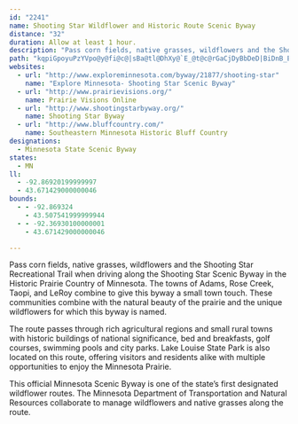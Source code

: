 ```yaml
---
id: "2241"
name: Shooting Star Wildflower and Historic Route Scenic Byway
distance: "32"
duration: Allow at least 1 hour.
description: "Pass corn fields, native grasses, wildflowers and the Shooting Star Recreational Trail when driving along the Shooting Star Scenic Byway in the Historic Bluff Country of Minnesota."
path: "kqpiGpoyuPzYVpo@y@fi@c@|sBa@tl@DhXy@`E_@t@c@rGaCjDyBbDeD|BiDnB_ElDeJhb@orA^iBtPwh@bCwKr@mFd@{KBsi@TyFnAaH~@mCbB_DvCgDdPoKzHmGlB}BrDcFdDkGbAaChHkT|}CoxJfDcLjBmHp@sDnBuMnNyxBx@yNJkGDiO?mh@H{JT}Bh@iC|EiOxBgGl@qCT_C|@eLlJuzAvRuxCJmIGiy@@{MIiIy@mIEyEDgf@ByCh@cLDqMO}EcAoKuAuRImCDcErBsv@JsHBgq@H{Dt@eJdIyf@zCwNbA_DfAaCj]{o@nBsElRke@jB{Czv@ggAxy@ejAxBgDxCgGbBkF|A{H`^}_DtAwLfByJz@{CzCkIjNmYvg@enAlFcNIuVI_tDHsrCc@gtEHs`CCyvB"
websites:
  - url: "http://www.exploreminnesota.com/byway/21877/shooting-star"
    name: "Explore Minnesota- Shooting Star Scenic Byway"
  - url: "http://www.prairievisions.org/"
    name: Prairie Visions Online
  - url: "http://www.shootingstarbyway.org/"
    name: Shooting Star Byway
  - url: "http://www.bluffcountry.com/"
    name: Southeastern Minnesota Historic Bluff Country
designations:
  - Minnesota State Scenic Byway
states:
  - MN
ll:
  - -92.86920199999997
  - 43.671429000000046
bounds:
  - - -92.869324
    - 43.507541999999944
  - - -92.36930100000001
    - 43.671429000000046

---
```


Pass corn fields, native grasses, wildflowers and the Shooting Star Recreational Trail when driving along the Shooting Star Scenic Byway in the Historic Prairie Country of Minnesota. The towns of Adams, Rose Creek, Taopi, and LeRoy combine to give this byway a small town touch. These communities combine with the natural beauty of the prairie and the unique wildflowers for which this byway is named.

The route passes through rich agricultural regions and small rural towns with historic buildings of national significance, bed and breakfasts, golf courses, swimming pools and city parks. Lake Louise State Park is also located on this route, offering visitors and residents alike with multiple opportunities to enjoy the Minnesota Prairie.

This official Minnesota Scenic Byway is one of the state&#8217;s first designated wildflower routes. The Minnesota Department of Transportation and Natural Resources collaborate to manage wildflowers and native grasses along the route.
